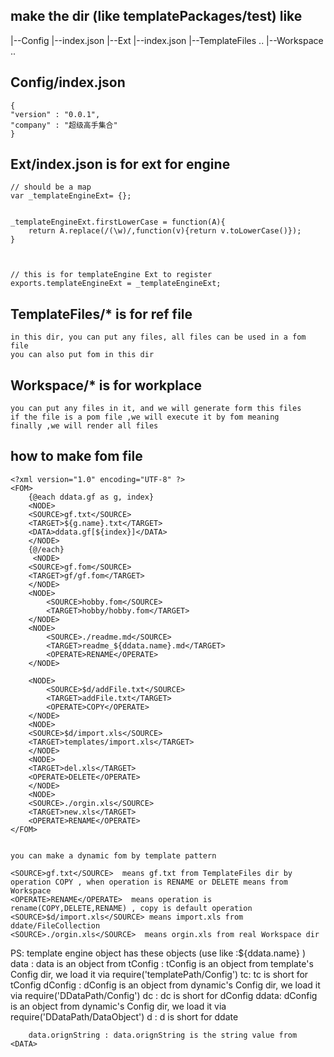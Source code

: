 ## make the dir (like templatePackages/test) like
|--Config
    |--index.json
|--Ext
    |--index.json
|--TemplateFiles
    ..
|--Workspace
    ..



## Config/index.json 
    {
    "version" : "0.0.1",
    "company" : "超级高手集合"
    }

## Ext/index.json  is for ext for engine
    // should be a map
    var _templateEngineExt= {};


    _templateEngineExt.firstLowerCase = function(A){
        return A.replace(/(\w)/,function(v){return v.toLowerCase()});
    }



    // this is for templateEngine Ext to register
    exports.templateEngineExt = _templateEngineExt;


## TemplateFiles/*   is for ref file  
    in this dir, you can put any files, all files can be used in a fom file
    you can also put fom in this dir

## Workspace/*   is for workplace
    you can put any files in it, and we will generate form this files
    if the file is a pom file ,we will execute it by fom meaning
    finally ,we will render all files

## how to make fom file
    <?xml version="1.0" encoding="UTF-8" ?>
    <FOM>
        {@each ddata.gf as g, index}
        <NODE>
        <SOURCE>gf.txt</SOURCE>
        <TARGET>${g.name}.txt</TARGET>
        <DATA>ddata.gf[${index}]</DATA>
        </NODE>
        {@/each}
         <NODE>
        <SOURCE>gf.fom</SOURCE>
        <TARGET>gf/gf.fom</TARGET>
        </NODE>
        <NODE>
            <SOURCE>hobby.fom</SOURCE>
            <TARGET>hobby/hobby.fom</TARGET>
        </NODE>
        <NODE>
            <SOURCE>./readme.md</SOURCE>
            <TARGET>readme_${ddata.name}.md</TARGET>
            <OPERATE>RENAME</OPERATE>
        </NODE>

        <NODE>
            <SOURCE>$d/addFile.txt</SOURCE>
            <TARGET>addFile.txt</TARGET>
            <OPERATE>COPY</OPERATE>
        </NODE>
        <NODE>
        <SOURCE>$d/import.xls</SOURCE>
        <TARGET>templates/import.xls</TARGET>
        </NODE>
        <NODE>
        <TARGET>del.xls</TARGET>
        <OPERATE>DELETE</OPERATE>
        </NODE>
        <NODE>
        <SOURCE>./orgin.xls</SOURCE>
        <TARGET>new.xls</TARGET>
        <OPERATE>RENAME</OPERATE>
    </FOM>


    you can make a dynamic fom by template pattern 

    <SOURCE>gf.txt</SOURCE>  means gf.txt from TemplateFiles dir by operation COPY , when operation is RENAME or DELETE means from Workspace
    <OPERATE>RENAME</OPERATE>  means operation is rename(COPY,DELETE,RENAME) , copy is default operation
    <SOURCE>$d/import.xls</SOURCE> means import.xls from ddate/FileCollection 
    <SOURCE>./orgin.xls</SOURCE>  means orgin.xls from real Workspace dir


PS: template engine object has these objects (use like :${ddata.name} )
        data :  data is an object from <DATA>
        tConfig : tConfig is an object from template's Config dir, we load it via require('templatePath/Config')
        tc:  tc is short for tConfig
        dConfig : dConfig is an object from dynamic's Config dir, we load it via require('DDataPath/Config')
        dc : dc is short for dConfig
        ddata: dConfig is an object from dynamic's Config dir, we load it via require('DDataPath/DataObject')
        d : d is short for ddate

        data.orignString : data.orignString is the string value from <DATA>